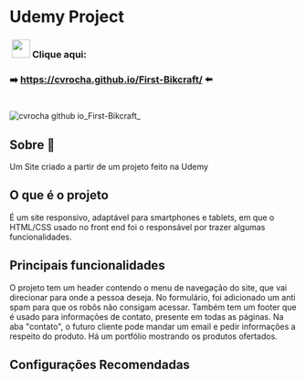 # Udemy Project

<h3>&nbsp;<img width="32px" src="https://user-images.githubusercontent.com/62439381/159175059-0ea4a795-21f9-43f4-a9db-afc3a21ab780.gif">&nbsp;Clique aqui:</h3>

**<h3>➡️&nbsp;https://cvrocha.github.io/First-Bikcraft/ ⬅️&nbsp;</h3>**

#
![cvrocha github io_First-Bikcraft_](https://user-images.githubusercontent.com/62439381/185506504-7f681673-e393-4080-a19f-0ebbe8f96514.png)

## Sobre 📝
Um Site criado a partir de um projeto feito na Udemy

## O que é o projeto
É um site responsivo, adaptável para smartphones e tablets, em que o HTML/CSS usado no front end foi o responsável por trazer algumas funcionalidades.

## Principais funcionalidades
O projeto tem um header contendo o menu de navegação do site, que vai direcionar para onde a pessoa deseja. No formulário, foi adicionado um anti spam para que os robôs não consigam acessar. Também tem um footer que é usado para informações de contato, presente em todas as páginas. Na aba "contato", o futuro cliente pode mandar um email e pedir informações a respeito do produto. Há um portfólio mostrando os produtos ofertados.

## Configurações Recomendadas

